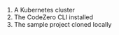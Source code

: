 <!-- markdownlint-disable MD041 -->

1. A Kubernetes cluster
1. The CodeZero CLI installed
1. The sample project cloned locally
